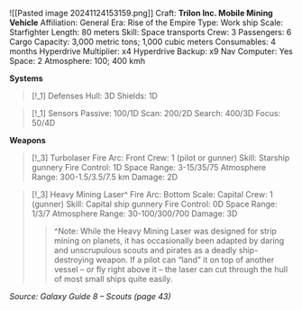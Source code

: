 ![[Pasted image 20241124153159.png]]
Craft: **Trilon Inc. Mobile Mining Vehicle**
Affiliation: General
Era: Rise of the Empire
Type: Work ship
Scale: Starfighter
Length: 80 meters
Skill: Space transports
Crew: 3
Passengers: 6
Cargo Capacity: 3,000 metric tons; 1,000 cubic meters
Consumables: 4 months
Hyperdrive Multiplier: x4
Hyperdrive Backup: x9
Nav Computer: Yes
Space: 2
Atmosphere: 100; 400 kmh

**Systems**
> [!_1] Defenses
> Hull: 3D
> Shields: 1D
> 

> [!_1] Sensors
> Passive: 100/1D
> Scan: 200/2D
> Search: 400/3D
> Focus: 50/4D

**Weapons**
> [!_3] Turbolaser
> Fire Arc: Front
> Crew: 1 (pilot or gunner)
> Skill: Starship gunnery
> Fire Control: 1D
> Space Range: 3-15/35/75
> Atmosphere Range: 300-1.5/3.5/7.5 km
> Damage: 2D

> [!_3] Heavy Mining Laser^
> Fire Arc: Bottom
> Scale: Capital
> Crew: 1 (gunner)
> Skill: Capital ship gunnery
> Fire Control: 0D
> Space Range: 1/3/7
> Atmosphere Range: 30-100/300/700
> Damage: 3D
> > ^Note: While the Heavy Mining Laser was designed for strip mining on planets, it has occasionally been adapted by daring and unscrupulous scouts and pirates as a deadly ship-destroying weapon. If a pilot can “land” it on top of another vessel – or fly right above it – the laser can cut through the hull of most small ships quite easily. 
> 


*Source: Galaxy Guide 8 – Scouts (page 43)*